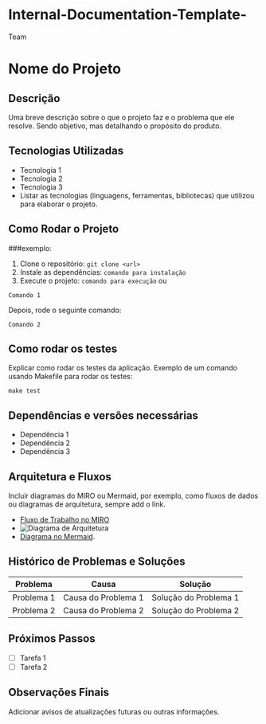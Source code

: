 # Internal-Documentation-Template-
Team
# Nome do Projeto

## Descrição
Uma breve descrição sobre o que o projeto faz e o problema que ele resolve. Sendo objetivo, mas detalhando o propósito do produto.

## Tecnologias Utilizadas
- Tecnologia 1
- Tecnologia 2
- Tecnologia 3
- Listar as tecnologias (linguagens, ferramentas, bibliotecas) que utilizou para elaborar o projeto. 

## Como Rodar o Projeto
###exemplo:
1. Clone o repositório: `git clone <url>`
2. Instale as dependências: `comando para instalação`
3. Execute o projeto: `comando para execução`
ou
```
Comando 1
```

Depois, rode o seguinte comando:

```
Comando 2
```
## Como rodar os testes

Explicar como rodar os testes da aplicação. Exemplo de um comando usando Makefile para rodar os testes:

```
make test
```
## Dependências e versões necessárias
- Dependência 1
- Dependência 2
- Dependência 3

## Arquitetura e Fluxos
Incluir diagramas do MIRO ou Mermaid, por exemplo, como fluxos de dados ou diagramas de arquitetura, sempre add o link.

- [Fluxo de Trabalho no MIRO](https://miro.com/app/board/xyz)  
- ![Diagrama de Arquitetura](path/to/diagrama.png)
- [Diagrama no Mermaid](https://www.mermaidchart.com/landing?utm_source=google_ads&utm_medium=primary_search&utm_campaign=mermaidecosystemfocus-G&gad_source=1&gclid=Cj0KCQiAgJa6BhCOARIsAMiL7V9O1JAIlvaWAk5_QiRusfQ8j4dN6UBeeMOkqU9lcdd7_4_B4wd3PesaAv6AEALw_wcB).

## Histórico de Problemas e Soluções
| Problema | Causa | Solução |
|----------|-------|---------|
| Problema 1 | Causa do Problema 1 | Solução do Problema 1 |
| Problema 2 | Causa do Problema 2 | Solução do Problema 2 |

## Próximos Passos
- [ ] Tarefa 1
- [ ] Tarefa 2

## Observações Finais
Adicionar avisos de atualizações futuras ou outras informações.
